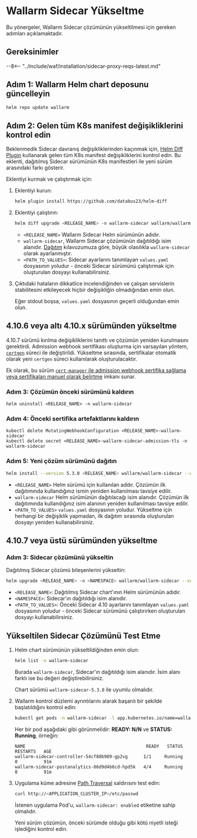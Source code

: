 [ip-lists-docs]: ../user-guides/ip-lists/overview.md
[api-spec-enforcement-docs]:        ../api-specification-enforcement/overview.md

# Wallarm Sidecar Yükseltme

Bu yönergeler, Wallarm Sidecar çözümünün yükseltilmesi için gereken adımları açıklamaktadır.

## Gereksinimler

--8<-- "../include/waf/installation/sidecar-proxy-reqs-latest.md"

## Adım 1: Wallarm Helm chart deposunu güncelleyin

```bash
helm repo update wallarm
```

## Adım 2: Gelen tüm K8s manifest değişikliklerini kontrol edin

Beklenmedik Sidecar davranış değişikliklerinden kaçınmak için, [Helm Diff Plugin](https://github.com/databus23/helm-diff) kullanarak gelen tüm K8s manifest değişikliklerini kontrol edin. Bu eklenti, dağıtılmış Sidecar sürümünün K8s manifestleri ile yeni sürüm arasındaki farkı gösterir.

Eklentiyi kurmak ve çalıştırmak için:

1. Eklentiyi kurun:

    ```bash
    helm plugin install https://github.com/databus23/helm-diff
    ```
2. Eklentiyi çalıştırın:

    ```bash
    helm diff upgrade <RELEASE_NAME> -n wallarm-sidecar wallarm/wallarm-sidecar --version 5.3.0 -f <PATH_TO_VALUES>
    ```

    * `<RELEASE_NAME>` Wallarm Sidecar Helm sürümünün adıdır.
    * `wallarm-sidecar`, Wallarm Sidecar çözümünün dağıtıldığı isim alanıdır. [Dağıtım](../installation/kubernetes/sidecar-proxy/deployment.md) kılavuzumuza göre, büyük olasılıkla `wallarm-sidecar` olarak ayarlanmıştır.
    * `<PATH_TO_VALUES>`: Sidecar ayarlarını tanımlayan `values.yaml` dosyasının yoludur - önceki Sidecar sürümünü çalıştırmak için oluşturulan dosyayı kullanabilirsiniz.
3. Çıktıdaki hataların dikkatlice incelendiğinden ve çalışan servislerin stabilitesini etkileyecek hiçbir değişikliğin olmadığından emin olun.

    Eğer stdout boşsa, `values.yaml` dosyasının geçerli olduğundan emin olun.

## 4.10.6 veya altı 4.10.x sürümünden yükseltme

4.10.7 sürümü kırılma değişikliklerini tanıttı ve çözümün yeniden kurulmasını gerektirdi. Admission webhook sertifikası oluşturma için varsayılan yöntem, [`certgen`](https://github.com/kubernetes/ingress-nginx/tree/main/images/kube-webhook-certgen) süreci ile değiştirildi. Yükseltme sırasında, sertifikalar otomatik olarak yeni `certgen` süreci kullanılarak oluşturulacaktır.

Ek olarak, bu sürüm [`cert-manager` ile admission webhook sertifika sağlama veya sertifikaları manuel olarak belirtme](../installation/kubernetes/sidecar-proxy/customization.md#certificates-for-the-admission-webhook) imkanı sunar.

### Adım 3: Çözümün önceki sürümünü kaldırın

```
helm uninstall <RELEASE_NAME> -n wallarm-sidecar
```

### Adım 4: Önceki sertifika artefaktlarını kaldırın

```
kubectl delete MutatingWebhookConfiguration <RELEASE_NAME>-wallarm-sidecar
kubectl delete secret <RELEASE_NAME>-wallarm-sidecar-admission-tls -n wallarm-sidecar
```

### Adım 5: Yeni çözüm sürümünü dağıtın

``` bash
helm install --version 5.3.0 <RELEASE_NAME> wallarm/wallarm-sidecar --wait -n wallarm-sidecar -f <PATH_TO_VALUES>
```

* `<RELEASE_NAME>` Helm sürümü için kullanılan addır. Çözümün ilk dağıtımında kullandığınız ismin yeniden kullanılması tavsiye edilir.
* `wallarm-sidecar` Helm sürümünün dağıtılacağı isim alanıdır. Çözümün ilk dağıtımında kullandığınız isim alanının yeniden kullanılması tavsiye edilir.
* `<PATH_TO_VALUES>` `values.yaml` dosyasının yoludur. Yükseltme için herhangi bir değişiklik yapmadan, ilk dağıtım sırasında oluşturulan dosyayı yeniden kullanabilirsiniz.

## 4.10.7 veya üstü sürümünden yükseltme

### Adım 3: Sidecar çözümünü yükseltin

Dağıtılmış Sidecar çözümü bileşenlerini yükseltin:

``` bash
helm upgrade <RELEASE_NAME> -n <NAMESPACE> wallarm/wallarm-sidecar --version 5.3.0 -f <PATH_TO_VALUES>
```

* `<RELEASE_NAME>`: Dağıtılmış Sidecar chart'ının Helm sürümünün adıdır.
* `<NAMESPACE>`: Sidecar'ın dağıtıldığı isim alanıdır.
* `<PATH_TO_VALUES>`: Önceki Sidecar 4.10 ayarlarını tanımlayan `values.yaml` dosyasının yoludur - önceki Sidecar sürümünü çalıştırırken oluşturulan dosyayı kullanabilirsiniz.

## Yükseltilen Sidecar Çözümünü Test Etme

1. Helm chart sürümünün yükseltildiğinden emin olun:

    ```bash
    helm list -n wallarm-sidecar
    ```

    Burada `wallarm-sidecar`, Sidecar'ın dağıtıldığı isim alanıdır. İsim alanı farklı ise bu değeri değiştirebilirsiniz.

    Chart sürümü `wallarm-sidecar-5.3.0` ile uyumlu olmalıdır.
1. Wallarm kontrol düzlemi ayrıntılarını alarak başarılı bir şekilde başlatıldığını kontrol edin:

    ```bash
    kubectl get pods -n wallarm-sidecar -l app.kubernetes.io/name=wallarm-sidecar
    ```

    Her bir pod aşağıdaki gibi görünmelidir: **READY: N/N** ve **STATUS: Running**, örneğin:

    ```
    NAME                                              READY   STATUS    RESTARTS   AGE
    wallarm-sidecar-controller-54cf88b989-gp2vg      1/1     Running   0          91m
    wallarm-sidecar-postanalytics-86d9d4b6cd-hpd5k   4/4     Running   0          91m
    ```
1. Uygulama küme adresine [Path Traversal](../attacks-vulns-list.md#path-traversal) saldırısını test edin:

    ```bash
    curl http://<APPLICATION_CLUSTER_IP>/etc/passwd
    ```

    İstenen uygulama Pod'u, `wallarm-sidecar: enabled` etiketine sahip olmalıdır.

    Yeni sürüm çözümün, önceki sürümde olduğu gibi kötü niyetli isteği işlediğini kontrol edin.